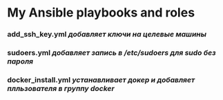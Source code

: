 # My Ansible playbooks and roles 

### add_ssh_key.yml *добавляет ключи на целевые машины*
### sudoers.yml *добавляет запись в /etc/sudoers для sudo без пароля*
### docker_install.yml  *устанавливает докер и добавляет плльзователя в группу docker*